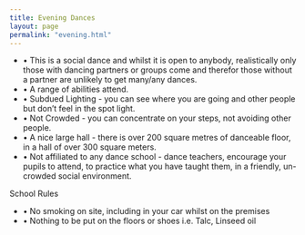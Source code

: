 ```yaml
---
title: Evening Dances
layout: page
permalink: "evening.html"
---
```


<ul>
<li>• This is a social dance and whilst it is open to anybody, realistically only those with dancing partners or groups come and therefor those without a partner are unlikely to get many/any dances.</li> 
<li>•	A range of abilities attend.</li>
<li>•	Subdued Lighting - you can see where you are going and other people but don’t feel in the spot light.</li>
<li>•	Not Crowded - you can concentrate on your steps, not avoiding other people.</li>
<li>•	A nice large hall - there is over 200 square metres of danceable floor, in a hall of over 300 square meters.</li>
<li>•	Not affiliated to any dance school - dance teachers, encourage your pupils to attend, to practice what you have taught them, in a friendly, un-crowded social environment.</li>
</ul>

<div class="information-header">
School Rules
</div>
<ul>
<li>•	No smoking on site, including in your car whilst on the premises</li>
<li>•	Nothing to be put on the floors or shoes  i.e. Talc, Linseed oil</li>
</ul>

<div class="information-header"/>
